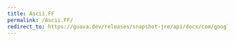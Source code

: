 ```yaml
---
title: Ascii.FF
permalink: /Ascii.FF/
redirect_to: https://guava.dev/releases/snapshot-jre/api/docs/com/google/common/base/Ascii.html#FF
---
```

